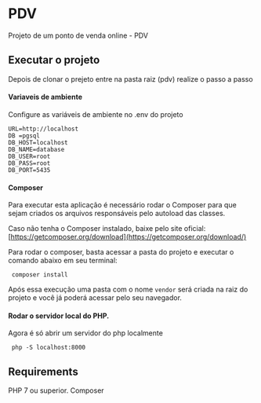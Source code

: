 # PDV

Projeto de um ponto de venda online - PDV

## Executar o projeto

Depois de clonar o prejeto entre na pasta raiz (pdv) realize o passo a passo

#### Variaveis de ambiente

Configure as variáveis de ambiente no .env do projeto

```
URL=http://localhost
DB =pgsql
DB_HOST=localhost
DB_NAME=database
DB_USER=root
DB_PASS=root
DB_PORT=5435
```

#### Composer
Para executar esta aplicação é necessário rodar o Composer para que sejam criados os arquivos responsáveis pelo autoload das classes.

Caso não tenha o Composer instalado, baixe pelo site oficial: [https://getcomposer.org/download](https://getcomposer.org/download/)

Para rodar o composer, basta acessar a pasta do projeto e executar o comando abaixo em seu terminal:
```shell
 composer install
```

Após essa execução uma pasta com o nome `vendor` será criada na raiz do projeto e você já poderá acessar pelo seu navegador.

#### Rodar o servidor local do PHP.

Agora é só abrir um servidor do php localmente
```shell
 php -S localhost:8000
```

## Requirements

PHP 7 ou superior.
Composer
